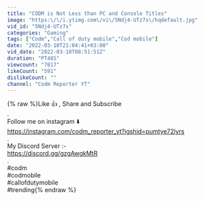 ```yaml
---
title: "CODM is Not Less than PC and Console Titles"
image: "https:\/\/i.ytimg.com\/vi\/5Ndj4-UTz7s\/hqdefault.jpg"
vid_id: "5Ndj4-UTz7s"
categories: "Gaming"
tags: ["Codm","Call of duty mobile","Cod mobile"]
date: "2022-03-10T21:04:41+03:00"
vid_date: "2022-03-10T08:51:51Z"
duration: "PT48S"
viewcount: "7817"
likeCount: "591"
dislikeCount: ""
channel: "Codm Reporter YT"
---
```

{% raw %}Like 👍 , Share and Subscribe<br />.<br />Follow me on instagram ⬇️<br /><a rel="nofollow" target="blank" href="https://instagram.com/codm_reporter_yt?igshid=pumtye72lyrs">https://instagram.com/codm_reporter_yt?igshid=pumtye72lyrs</a><br />.<br />My Discord Server :-<br /><a rel="nofollow" target="blank" href="https://discord.gg/gzgAwgkMtR">https://discord.gg/gzgAwgkMtR</a><br />.<br />#codm<br />#codmobile<br />#callofdutymobile<br />#trending{% endraw %}
